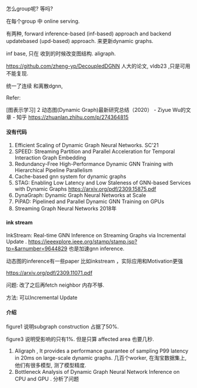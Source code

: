 怎么group呢? 等吗? 

在每个group 中 online serving. 

有两种,  forward inference-based (inf-based) approach and backend updatebased (upd-based) approach. 来更新dynamic graphs.

inf base, 只在 收到的时候改变图结构. aligraph.

https://github.com/zheng-yp/DecoupledDGNN  人大的论文,  vldb23 ,只是可用不能复现. 

统一了连续 和离散dgnn,

Refer:

[图表示学习] 2 动态图(Dynamic Graph)最新研究总结（2020） - Ziyue Wu的文章 - 知乎 https://zhuanlan.zhihu.com/p/274364815







#### 没有代码

1. Efficient Scaling of Dynamic Graph Neural Networks. SC'21
2. SPEED: Streaming Partition and Parallel Acceleration for Temporal Interaction Graph Embedding
3. Redundancy-Free High-Performance Dynamic GNN Training with Hierarchical Pipeline Parallelism
4. Cache-based gnn system for dynamic graphs
5. STAG: Enabling Low Latency and Low Staleness of GNN-based Services with Dynamic Graphs https://arxiv.org/pdf/2309.15875.pdf
6. DynaGraph: Dynamic Graph Neural Networks at Scale
7. PiPAD: Pipelined and Parallel Dynamic GNN Training on GPUs
8. Streaming Graph Neural Networks  2018年

#### ink stream 

InkStream: Real-time GNN Inference on Streaming Graphs via Incremental Update . https://ieeexplore.ieee.org/stamp/stamp.jsp?tp=&arnumber=9644829  也是加速gnn inference. 

动态图的inference有一些paper 比如inkstream ，实际应用和Motivation更强

https://arxiv.org/pdf/2309.11071.pdf

问题: 改了之后再fetch neighbor 内存不够.

方法: 可以Incremental Update

#### 介绍

figure1 说明subgraph construction 占据了50%.

figure3 说明受影响的只有1%. 但是只算 affected area 也要几秒.

1. Aligraph , It provides a performance guarantee of sampling P99 latency in 20ms on large-scale dynamic graphs.   几百个worker, 在淘宝数据集上,  他们有很多模型, 测了模型精度.
2. Bottleneck Analysis of Dynamic Graph Neural Network Inference on CPU and GPU . 分析了问题

 

